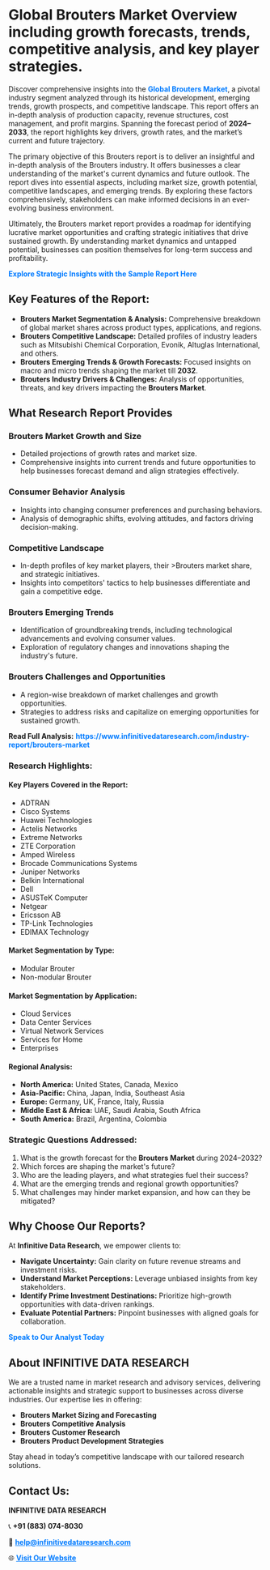 <h1>Global Brouters Market Overview including growth forecasts, trends, competitive analysis, and key player strategies.</h1>
<p>
Discover comprehensive insights into the 
<a href="https://www.infinitivedataresearch.com/industry-report/brouters-market" rel="dofollow" style="color: #007BFF; text-decoration: none;"><strong>Global Brouters Market</strong></a>, a pivotal industry segment analyzed through its historical development, emerging trends, growth prospects, and competitive landscape. This report offers an in-depth analysis of production capacity, revenue structures, cost management, and profit margins. Spanning the forecast period of <strong>2024–2033</strong>, the report highlights key drivers, growth rates, and the market’s current and future trajectory.
</p>
<p>
The primary objective of this Brouters report is to deliver an insightful and in-depth analysis of the Brouters industry. It offers businesses a clear understanding of the market's current dynamics and future outlook. The report dives into essential aspects, including market size, growth potential, competitive landscapes, and emerging trends. By exploring these factors comprehensively, stakeholders can make informed decisions in an ever-evolving business environment.
</p>
<p>
Ultimately, the Brouters market report provides a roadmap for identifying lucrative market opportunities and crafting strategic initiatives that drive sustained growth. By understanding market dynamics and untapped potential, businesses can position themselves for long-term success and profitability.
</p>
<p>
<a href="https://www.infinitivedataresearch.com/request-sample/reportId=106878" style="color: #007BFF; text-decoration: none;"><strong>Explore Strategic Insights with the Sample Report Here</strong></a>
</p>

<h2>Key Features of the Report:</h2>
<ul>
<li><strong>Brouters Market Segmentation & Analysis:</strong> Comprehensive breakdown of global market shares across product types, applications, and regions.</li>
<li><strong>Brouters Competitive Landscape:</strong> Detailed profiles of industry leaders such as Mitsubishi Chemical Corporation, Evonik, Altuglas International, and others.</li>
<li><strong>Brouters Emerging Trends & Growth Forecasts:</strong> Focused insights on macro and micro trends shaping the market till <strong>2032</strong>.</li>
<li><strong>Brouters Industry Drivers & Challenges:</strong> Analysis of opportunities, threats, and key drivers impacting the <strong>Brouters Market</strong>.</li>
</ul>

<h2>What Research Report Provides</h2>
<h3>Brouters Market Growth and Size</h3>
<ul>
<li>Detailed projections of growth rates and market size.</li>
<li>Comprehensive insights into current trends and future opportunities to help businesses forecast demand and align strategies effectively.</li>
</ul>

<h3>Consumer Behavior Analysis</h3>
<ul>
<li>Insights into changing consumer preferences and purchasing behaviors.</li>
<li>Analysis of demographic shifts, evolving attitudes, and factors driving decision-making.</li>
</ul>

<h3>Competitive Landscape</h3>
<ul>
<li>In-depth profiles of key market players, their >Brouters market share, and strategic initiatives.</li>
<li>Insights into competitors' tactics to help businesses differentiate and gain a competitive edge.</li>
</ul>

<h3>Brouters Emerging Trends</h3>
<ul>
<li>Identification of groundbreaking trends, including technological advancements and evolving consumer values.</li>
<li>Exploration of regulatory changes and innovations shaping the industry's future.</li>
</ul>

<h3>Brouters Challenges and Opportunities</h3>
<ul>
<li>A region-wise breakdown of market challenges and growth opportunities.</li>
<li>Strategies to address risks and capitalize on emerging opportunities for sustained growth.</li>
</ul>
<p><strong>Read Full Analysis:</strong> <a href="https://www.infinitivedataresearch.com/industry-report/brouters-market" rel="dofollow" style="color: #007BFF; text-decoration: none;"><strong>https://www.infinitivedataresearch.com/industry-report/brouters-market</strong></a></p>
<h3>Research Highlights:</h3>
<h4>Key Players Covered in the Report:</h4>
<ul><li>ADTRAN</li><li>Cisco Systems</li><li>Huawei Technologies</li><li>Actelis Networks</li><li>Extreme Networks</li><li>ZTE Corporation</li><li>Amped Wireless</li><li>Brocade Communications Systems</li><li>Juniper Networks</li><li>Belkin International</li><li>Dell</li><li>ASUSTeK Computer</li><li>Netgear</li><li>Ericsson AB</li><li>TP-Link Technologies</li><li>EDIMAX Technology</li></ul>
<h4>Market Segmentation by Type:</h4>
<ul><li>Modular Brouter</li><li>Non-modular Brouter</li></ul>
<h4>Market Segmentation by Application:</h4>
<ul><li>Cloud Services</li><li>Data Center Services</li><li>Virtual Network Services</li><li>Services for Home</li><li>Enterprises</li></ul>

<h4>Regional Analysis:</h4>
<ul>
<li><strong>North America:</strong> United States, Canada, Mexico</li>
<li><strong>Asia-Pacific:</strong> China, Japan, India, Southeast Asia</li>
<li><strong>Europe:</strong> Germany, UK, France, Italy, Russia</li>
<li><strong>Middle East & Africa:</strong> UAE, Saudi Arabia, South Africa</li>
<li><strong>South America:</strong> Brazil, Argentina, Colombia</li>
</ul>

<h3>Strategic Questions Addressed:</h3>
<ol>
<li>What is the growth forecast for the <strong>Brouters Market</strong> during 2024–2032?</li>
<li>Which forces are shaping the market's future?</li>
<li>Who are the leading players, and what strategies fuel their success?</li>
<li>What are the emerging trends and regional growth opportunities?</li>
<li>What challenges may hinder market expansion, and how can they be mitigated?</li>
</ol>

<h2>Why Choose Our Reports?</h2>
<p>At <strong>Infinitive Data Research</strong>, we empower clients to:</p>
<ul>
<li><strong>Navigate Uncertainty:</strong> Gain clarity on future revenue streams and investment risks.</li>
<li><strong>Understand Market Perceptions:</strong> Leverage unbiased insights from key stakeholders.</li>
<li><strong>Identify Prime Investment Destinations:</strong> Prioritize high-growth opportunities with data-driven rankings.</li>
<li><strong>Evaluate Potential Partners:</strong> Pinpoint businesses with aligned goals for collaboration.</li>
</ul>
<p><a href="https://www.infinitivedataresearch.com/industry-report/brouters-market" rel="dofollow" style="color: #007BFF; text-decoration: none;"><strong>Speak to Our Analyst Today</strong></a></p>

<h2>About INFINITIVE DATA RESEARCH</h2>
<p>We are a trusted name in market research and advisory services, delivering actionable insights and strategic support to businesses across diverse industries. Our expertise lies in offering:</p>
<ul>
<li><strong>Brouters Market Sizing and Forecasting</strong></li>
<li><strong>Brouters Competitive Analysis</strong></li>
<li><strong>Brouters Customer Research</strong></li>
<li><strong>Brouters Product Development Strategies</strong></li>
</ul>
<p>Stay ahead in today’s competitive landscape with our tailored research solutions.</p>

<h2>Contact Us:</h2>
<p><strong>INFINITIVE DATA RESEARCH</strong></p>
<p>📞 <strong>+91 (883) 074-8030</strong></p>
<p>📧 <strong><a href="mailto:help@infinitivedataresearch.com" style="color: #007BFF;">help@infinitivedataresearch.com</a></strong></p>
<p>🌐 <strong><a href="https://www.infinitivedataresearch.com" rel="dofollow" style="color: #007BFF;">Visit Our Website</a></strong></p>